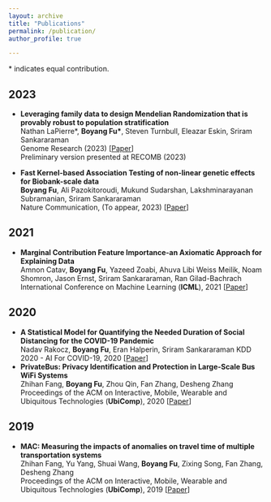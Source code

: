 ```yaml
---
layout: archive
title: "Publications"
permalink: /publication/
author_profile: true

---
```


\* indicates equal contribution.

## 2023
- **Leveraging family data to design Mendelian Randomization that is provably robust to population stratification**   
Nathan LaPierre*, **Boyang Fu\***, Steven Turnbull, Eleazar Eskin, Sriram Sankararaman  
Genome Research (2023) \[[Paper](
(https://genome.cshlp.org/content/early/2023/05/17/gr.277664.123.abstract))\]  
Preliminary version presented at RECOMB (2023)

- **Fast Kernel-based Association Testing of non-linear genetic effects for Biobank-scale data**  
**Boyang Fu**, Ali Pazokitoroudi, Mukund Sudarshan, Lakshminarayanan Subramanian, Sriram Sankararaman   
Nature Communication, (To appear, 2023) \[[Paper](
(https://www.biorxiv.org/content/10.1101/2022.04.13.488214v1.full.pdf))\] 

## 2021
- **Marginal Contribution Feature Importance-an Axiomatic Approach for Explaining Data**  
Amnon Catav, **Boyang Fu**, Yazeed Zoabi, Ahuva Libi Weiss Meilik, Noam Shomron, Jason Ernst, Sriram Sankararaman, Ran Gilad-Bachrach   
International Conference on Machine Learning (**ICML**), 2021 \[[Paper](
http://proceedings.mlr.press/v139/catav21a/catav21a.pdf)\]

## 2020
- **A Statistical Model for Quantifying the Needed Duration of Social Distancing for the COVID-19 Pandemic**  
Nadav Rakocz, **Boyang Fu**, Eran Halperin, Sriram Sankararaman 
KDD 2020 - AI For COVID-19, 2020 \[[Paper](
https://web.cs.ucla.edu/~sriram/pdf/rakocz.kdd.2020.pdf)\]
- **PrivateBus: Privacy Identification and Protection in Large-Scale Bus WiFi Systems**   
Zhihan Fang, **Boyang Fu**, Zhou Qin, Fan Zhang, Desheng Zhang  
Proceedings of the ACM on Interactive, Mobile, Wearable and Ubiquitous Technologies (**UbiComp**), 2020 \[[Paper](
https://dl.acm.org/doi/pdf/10.1145/3380990)\] 

## 2019
- **MAC: Measuring the impacts of anomalies on travel time of multiple transportation systems**   
Zhihan Fang, Yu Yang, Shuai Wang, **Boyang Fu**, Zixing Song, Fan Zhang, Desheng Zhang  
Proceedings of the ACM on Interactive, Mobile, Wearable and Ubiquitous Technologies (**UbiComp**), 2019 \[[Paper](https://dl.acm.org/doi/pdf/10.1145/3328913)\]
